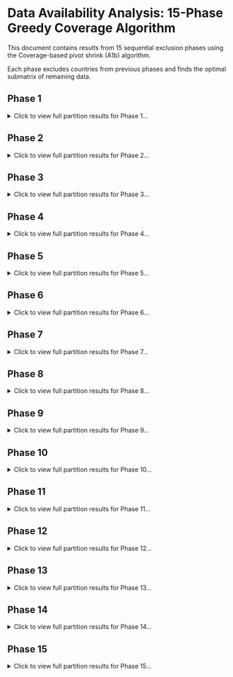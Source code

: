 # Data Availability Analysis: 15-Phase Greedy Coverage Algorithm

This document contains results from 15 sequential exclusion phases using the Coverage-based pivot shrink (A1b) algorithm.

Each phase excludes countries from previous phases and finds the optimal submatrix of remaining data.

## Phase 1

<details>
<summary>Click to view full partition results for Phase 1...</summary>

| period    |   length |   num_countries | countries                                                                                                                                                                                                     |
|:----------|---------:|----------------:|:--------------------------------------------------------------------------------------------------------------------------------------------------------------------------------------------------------------|
| 1983-2022 |       40 |               2 | Germany;United States                                                                                                                                                                                         |
| 1983-2021 |       39 |               3 | Germany;United Kingdom;United States                                                                                                                                                                          |
| 1985-2021 |       37 |               5 | Canada;Germany;Luxembourg;United Kingdom;United States                                                                                                                                                        |
| 1985-2021 |       37 |               5 | Canada;Germany;Luxembourg;United Kingdom;United States                                                                                                                                                        |
| 1996-2021 |       26 |               6 | Canada;France;Germany;Luxembourg;United Kingdom;United States                                                                                                                                                 |
| 2000-2021 |       22 |               7 | Canada;France;Germany;Luxembourg;Sweden;United Kingdom;United States                                                                                                                                          |
| 2001-2021 |       21 |               9 | Canada;Colombia;France;Germany;Israel;Luxembourg;Sweden;United Kingdom;United States                                                                                                                          |
| 2002-2021 |       20 |              11 | Canada;Colombia;France;Germany;Greece;Ireland;Israel;Luxembourg;Sweden;United Kingdom;United States                                                                                                           |
| 2003-2021 |       19 |              13 | Austria;Belgium;Canada;Colombia;France;Germany;Greece;Ireland;Israel;Luxembourg;Sweden;United Kingdom;United States                                                                                           |
| 2004-2021 |       18 |              16 | Austria;Belgium;Canada;Colombia;France;Germany;Greece;Ireland;Israel;Luxembourg;Netherlands;Poland;Spain;Sweden;United Kingdom;United States                                                                  |
| 2004-2021 |       18 |              16 | Austria;Belgium;Canada;Colombia;France;Germany;Greece;Ireland;Israel;Luxembourg;Netherlands;Poland;Spain;Sweden;United Kingdom;United States                                                                  |
| 2004-2021 |       18 |              16 | Austria;Belgium;Canada;Colombia;France;Germany;Greece;Ireland;Israel;Luxembourg;Netherlands;Poland;Spain;Sweden;United Kingdom;United States                                                                  |
| 2006-2021 |       16 |              17 | Austria;Belgium;Canada;Colombia;France;Germany;Greece;Ireland;Israel;Luxembourg;Netherlands;Poland;Spain;Sweden;Switzerland;United Kingdom;United States                                                      |
| 2006-2017 |       12 |              18 | Austria;Belgium;Canada;Colombia;France;Germany;Greece;Iceland;Ireland;Israel;Luxembourg;Netherlands;Poland;Spain;Sweden;Switzerland;United Kingdom;United States                                              |
| 2008-2017 |       10 |              19 | Austria;Belgium;Canada;Colombia;France;Germany;Greece;Iceland;Ireland;Israel;Japan;Luxembourg;Netherlands;Poland;Spain;Sweden;Switzerland;United Kingdom;United States                                        |
| 2009-2017 |        9 |              20 | Austria;Belgium;Canada;Colombia;France;Germany;Greece;Iceland;Ireland;Israel;Japan;Lithuania;Luxembourg;Netherlands;Poland;Spain;Sweden;Switzerland;United Kingdom;United States                              |
| 2015-2017 |        3 |              22 | Austria;Belgium;Canada;Colombia;Denmark;France;Germany;Greece;Iceland;Ireland;Israel;Japan;Lithuania;Luxembourg;Netherlands;Poland;Slovakia;Spain;Sweden;Switzerland;United Kingdom;United States             |
| 2015-2017 |        3 |              22 | Austria;Belgium;Canada;Colombia;Denmark;France;Germany;Greece;Iceland;Ireland;Israel;Japan;Lithuania;Luxembourg;Netherlands;Poland;Slovakia;Spain;Sweden;Switzerland;United Kingdom;United States             |
| 2016-2017 |        2 |              23 | Austria;Belgium;Canada;Colombia;Denmark;France;Germany;Greece;Iceland;Ireland;Israel;Japan;Lithuania;Luxembourg;Netherlands;Poland;Slovakia;South Korea;Spain;Sweden;Switzerland;United Kingdom;United States |

</details>

## Phase 2

<details>
<summary>Click to view full partition results for Phase 2...</summary>

| period    |   length |   num_countries | countries                                                                                                                                                                               |
|:----------|---------:|----------------:|:----------------------------------------------------------------------------------------------------------------------------------------------------------------------------------------|
| 1983-2021 |       39 |               1 | United Kingdom                                                                                                                                                                          |
| 1985-2021 |       37 |               3 | Canada;Luxembourg;United Kingdom                                                                                                                                                        |
| 1985-2021 |       37 |               3 | Canada;Luxembourg;United Kingdom                                                                                                                                                        |
| 1996-2021 |       26 |               4 | Canada;France;Luxembourg;United Kingdom                                                                                                                                                 |
| 2000-2021 |       22 |               5 | Canada;France;Luxembourg;Sweden;United Kingdom                                                                                                                                          |
| 2001-2021 |       21 |               7 | Canada;Colombia;France;Israel;Luxembourg;Sweden;United Kingdom                                                                                                                          |
| 2002-2021 |       20 |               9 | Canada;Colombia;France;Greece;Ireland;Israel;Luxembourg;Sweden;United Kingdom                                                                                                           |
| 2003-2021 |       19 |              11 | Austria;Belgium;Canada;Colombia;France;Greece;Ireland;Israel;Luxembourg;Sweden;United Kingdom                                                                                           |
| 2004-2021 |       18 |              14 | Austria;Belgium;Canada;Colombia;France;Greece;Ireland;Israel;Luxembourg;Netherlands;Poland;Spain;Sweden;United Kingdom                                                                  |
| 2004-2021 |       18 |              14 | Austria;Belgium;Canada;Colombia;France;Greece;Ireland;Israel;Luxembourg;Netherlands;Poland;Spain;Sweden;United Kingdom                                                                  |
| 2004-2021 |       18 |              14 | Austria;Belgium;Canada;Colombia;France;Greece;Ireland;Israel;Luxembourg;Netherlands;Poland;Spain;Sweden;United Kingdom                                                                  |
| 2006-2021 |       16 |              15 | Austria;Belgium;Canada;Colombia;France;Greece;Ireland;Israel;Luxembourg;Netherlands;Poland;Spain;Sweden;Switzerland;United Kingdom                                                      |
| 2006-2017 |       12 |              16 | Austria;Belgium;Canada;Colombia;France;Greece;Iceland;Ireland;Israel;Luxembourg;Netherlands;Poland;Spain;Sweden;Switzerland;United Kingdom                                              |
| 2008-2017 |       10 |              17 | Austria;Belgium;Canada;Colombia;France;Greece;Iceland;Ireland;Israel;Japan;Luxembourg;Netherlands;Poland;Spain;Sweden;Switzerland;United Kingdom                                        |
| 2009-2017 |        9 |              18 | Austria;Belgium;Canada;Colombia;France;Greece;Iceland;Ireland;Israel;Japan;Lithuania;Luxembourg;Netherlands;Poland;Spain;Sweden;Switzerland;United Kingdom                              |
| 2015-2017 |        3 |              20 | Austria;Belgium;Canada;Colombia;Denmark;France;Greece;Iceland;Ireland;Israel;Japan;Lithuania;Luxembourg;Netherlands;Poland;Slovakia;Spain;Sweden;Switzerland;United Kingdom             |
| 2015-2017 |        3 |              20 | Austria;Belgium;Canada;Colombia;Denmark;France;Greece;Iceland;Ireland;Israel;Japan;Lithuania;Luxembourg;Netherlands;Poland;Slovakia;Spain;Sweden;Switzerland;United Kingdom             |
| 2016-2017 |        2 |              21 | Austria;Belgium;Canada;Colombia;Denmark;France;Greece;Iceland;Ireland;Israel;Japan;Lithuania;Luxembourg;Netherlands;Poland;Slovakia;South Korea;Spain;Sweden;Switzerland;United Kingdom |

</details>

## Phase 3

<details>
<summary>Click to view full partition results for Phase 3...</summary>

| period    |   length |   num_countries | countries                                                                                                                                                                |
|:----------|---------:|----------------:|:-------------------------------------------------------------------------------------------------------------------------------------------------------------------------|
| 1985-2023 |       39 |               1 | Luxembourg                                                                                                                                                               |
| 1985-2021 |       37 |               2 | Canada;Luxembourg                                                                                                                                                        |
| 1996-2021 |       26 |               3 | Canada;France;Luxembourg                                                                                                                                                 |
| 2000-2021 |       22 |               4 | Canada;France;Luxembourg;Sweden                                                                                                                                          |
| 2001-2021 |       21 |               6 | Canada;Colombia;France;Israel;Luxembourg;Sweden                                                                                                                          |
| 2002-2021 |       20 |               8 | Canada;Colombia;France;Greece;Ireland;Israel;Luxembourg;Sweden                                                                                                           |
| 2003-2021 |       19 |              10 | Austria;Belgium;Canada;Colombia;France;Greece;Ireland;Israel;Luxembourg;Sweden                                                                                           |
| 2004-2021 |       18 |              13 | Austria;Belgium;Canada;Colombia;France;Greece;Ireland;Israel;Luxembourg;Netherlands;Poland;Spain;Sweden                                                                  |
| 2004-2021 |       18 |              13 | Austria;Belgium;Canada;Colombia;France;Greece;Ireland;Israel;Luxembourg;Netherlands;Poland;Spain;Sweden                                                                  |
| 2004-2021 |       18 |              13 | Austria;Belgium;Canada;Colombia;France;Greece;Ireland;Israel;Luxembourg;Netherlands;Poland;Spain;Sweden                                                                  |
| 2006-2021 |       16 |              14 | Austria;Belgium;Canada;Colombia;France;Greece;Ireland;Israel;Luxembourg;Netherlands;Poland;Spain;Sweden;Switzerland                                                      |
| 2006-2017 |       12 |              15 | Austria;Belgium;Canada;Colombia;France;Greece;Iceland;Ireland;Israel;Luxembourg;Netherlands;Poland;Spain;Sweden;Switzerland                                              |
| 2008-2017 |       10 |              16 | Austria;Belgium;Canada;Colombia;France;Greece;Iceland;Ireland;Israel;Japan;Luxembourg;Netherlands;Poland;Spain;Sweden;Switzerland                                        |
| 2009-2017 |        9 |              17 | Austria;Belgium;Canada;Colombia;France;Greece;Iceland;Ireland;Israel;Japan;Lithuania;Luxembourg;Netherlands;Poland;Spain;Sweden;Switzerland                              |
| 2015-2017 |        3 |              19 | Austria;Belgium;Canada;Colombia;Denmark;France;Greece;Iceland;Ireland;Israel;Japan;Lithuania;Luxembourg;Netherlands;Poland;Slovakia;Spain;Sweden;Switzerland             |
| 2015-2017 |        3 |              19 | Austria;Belgium;Canada;Colombia;Denmark;France;Greece;Iceland;Ireland;Israel;Japan;Lithuania;Luxembourg;Netherlands;Poland;Slovakia;Spain;Sweden;Switzerland             |
| 2016-2017 |        2 |              20 | Austria;Belgium;Canada;Colombia;Denmark;France;Greece;Iceland;Ireland;Israel;Japan;Lithuania;Luxembourg;Netherlands;Poland;Slovakia;South Korea;Spain;Sweden;Switzerland |

</details>

## Phase 4

<details>
<summary>Click to view full partition results for Phase 4...</summary>

| period    |   length |   num_countries | countries                                                                                                                                                     |
|:----------|---------:|----------------:|:--------------------------------------------------------------------------------------------------------------------------------------------------------------|
| 1984-2021 |       38 |               1 | Canada                                                                                                                                                        |
| 1996-2021 |       26 |               2 | Canada;France                                                                                                                                                 |
| 2000-2021 |       22 |               3 | Canada;France;Sweden                                                                                                                                          |
| 2001-2021 |       21 |               5 | Canada;Colombia;France;Israel;Sweden                                                                                                                          |
| 2002-2021 |       20 |               7 | Canada;Colombia;France;Greece;Ireland;Israel;Sweden                                                                                                           |
| 2003-2021 |       19 |               9 | Austria;Belgium;Canada;Colombia;France;Greece;Ireland;Israel;Sweden                                                                                           |
| 2004-2021 |       18 |              12 | Austria;Belgium;Canada;Colombia;France;Greece;Ireland;Israel;Netherlands;Poland;Spain;Sweden                                                                  |
| 2004-2021 |       18 |              12 | Austria;Belgium;Canada;Colombia;France;Greece;Ireland;Israel;Netherlands;Poland;Spain;Sweden                                                                  |
| 2004-2021 |       18 |              12 | Austria;Belgium;Canada;Colombia;France;Greece;Ireland;Israel;Netherlands;Poland;Spain;Sweden                                                                  |
| 2006-2021 |       16 |              13 | Austria;Belgium;Canada;Colombia;France;Greece;Ireland;Israel;Netherlands;Poland;Spain;Sweden;Switzerland                                                      |
| 2006-2017 |       12 |              14 | Austria;Belgium;Canada;Colombia;France;Greece;Iceland;Ireland;Israel;Netherlands;Poland;Spain;Sweden;Switzerland                                              |
| 2008-2017 |       10 |              15 | Austria;Belgium;Canada;Colombia;France;Greece;Iceland;Ireland;Israel;Japan;Netherlands;Poland;Spain;Sweden;Switzerland                                        |
| 2009-2017 |        9 |              16 | Austria;Belgium;Canada;Colombia;France;Greece;Iceland;Ireland;Israel;Japan;Lithuania;Netherlands;Poland;Spain;Sweden;Switzerland                              |
| 2015-2017 |        3 |              18 | Austria;Belgium;Canada;Colombia;Denmark;France;Greece;Iceland;Ireland;Israel;Japan;Lithuania;Netherlands;Poland;Slovakia;Spain;Sweden;Switzerland             |
| 2015-2017 |        3 |              18 | Austria;Belgium;Canada;Colombia;Denmark;France;Greece;Iceland;Ireland;Israel;Japan;Lithuania;Netherlands;Poland;Slovakia;Spain;Sweden;Switzerland             |
| 2016-2017 |        2 |              19 | Austria;Belgium;Canada;Colombia;Denmark;France;Greece;Iceland;Ireland;Israel;Japan;Lithuania;Netherlands;Poland;Slovakia;South Korea;Spain;Sweden;Switzerland |

</details>

## Phase 5

<details>
<summary>Click to view full partition results for Phase 5...</summary>

| period    |   length |   num_countries | countries                                                                                                                                              |
|:----------|---------:|----------------:|:-------------------------------------------------------------------------------------------------------------------------------------------------------|
| 1996-2022 |       27 |               1 | France                                                                                                                                                 |
| 2000-2021 |       22 |               2 | France;Sweden                                                                                                                                          |
| 2001-2021 |       21 |               4 | Colombia;France;Israel;Sweden                                                                                                                          |
| 2002-2021 |       20 |               6 | Colombia;France;Greece;Ireland;Israel;Sweden                                                                                                           |
| 2003-2021 |       19 |               8 | Austria;Belgium;Colombia;France;Greece;Ireland;Israel;Sweden                                                                                           |
| 2004-2021 |       18 |              11 | Austria;Belgium;Colombia;France;Greece;Ireland;Israel;Netherlands;Poland;Spain;Sweden                                                                  |
| 2004-2021 |       18 |              11 | Austria;Belgium;Colombia;France;Greece;Ireland;Israel;Netherlands;Poland;Spain;Sweden                                                                  |
| 2004-2021 |       18 |              11 | Austria;Belgium;Colombia;France;Greece;Ireland;Israel;Netherlands;Poland;Spain;Sweden                                                                  |
| 2006-2021 |       16 |              12 | Austria;Belgium;Colombia;France;Greece;Ireland;Israel;Netherlands;Poland;Spain;Sweden;Switzerland                                                      |
| 2006-2017 |       12 |              13 | Austria;Belgium;Colombia;France;Greece;Iceland;Ireland;Israel;Netherlands;Poland;Spain;Sweden;Switzerland                                              |
| 2008-2017 |       10 |              14 | Austria;Belgium;Colombia;France;Greece;Iceland;Ireland;Israel;Japan;Netherlands;Poland;Spain;Sweden;Switzerland                                        |
| 2009-2017 |        9 |              15 | Austria;Belgium;Colombia;France;Greece;Iceland;Ireland;Israel;Japan;Lithuania;Netherlands;Poland;Spain;Sweden;Switzerland                              |
| 2015-2017 |        3 |              17 | Austria;Belgium;Colombia;Denmark;France;Greece;Iceland;Ireland;Israel;Japan;Lithuania;Netherlands;Poland;Slovakia;Spain;Sweden;Switzerland             |
| 2015-2017 |        3 |              17 | Austria;Belgium;Colombia;Denmark;France;Greece;Iceland;Ireland;Israel;Japan;Lithuania;Netherlands;Poland;Slovakia;Spain;Sweden;Switzerland             |
| 2016-2017 |        2 |              18 | Austria;Belgium;Colombia;Denmark;France;Greece;Iceland;Ireland;Israel;Japan;Lithuania;Netherlands;Poland;Slovakia;South Korea;Spain;Sweden;Switzerland |

</details>

## Phase 6

<details>
<summary>Click to view full partition results for Phase 6...</summary>

| period    |   length |   num_countries | countries                                                                                                                                       |
|:----------|---------:|----------------:|:------------------------------------------------------------------------------------------------------------------------------------------------|
| 2000-2021 |       22 |               1 | Sweden                                                                                                                                          |
| 2001-2021 |       21 |               3 | Colombia;Israel;Sweden                                                                                                                          |
| 2002-2021 |       20 |               5 | Colombia;Greece;Ireland;Israel;Sweden                                                                                                           |
| 2003-2021 |       19 |               7 | Austria;Belgium;Colombia;Greece;Ireland;Israel;Sweden                                                                                           |
| 2004-2021 |       18 |              10 | Austria;Belgium;Colombia;Greece;Ireland;Israel;Netherlands;Poland;Spain;Sweden                                                                  |
| 2004-2021 |       18 |              10 | Austria;Belgium;Colombia;Greece;Ireland;Israel;Netherlands;Poland;Spain;Sweden                                                                  |
| 2004-2021 |       18 |              10 | Austria;Belgium;Colombia;Greece;Ireland;Israel;Netherlands;Poland;Spain;Sweden                                                                  |
| 2006-2021 |       16 |              11 | Austria;Belgium;Colombia;Greece;Ireland;Israel;Netherlands;Poland;Spain;Sweden;Switzerland                                                      |
| 2006-2017 |       12 |              12 | Austria;Belgium;Colombia;Greece;Iceland;Ireland;Israel;Netherlands;Poland;Spain;Sweden;Switzerland                                              |
| 2008-2017 |       10 |              13 | Austria;Belgium;Colombia;Greece;Iceland;Ireland;Israel;Japan;Netherlands;Poland;Spain;Sweden;Switzerland                                        |
| 2009-2017 |        9 |              14 | Austria;Belgium;Colombia;Greece;Iceland;Ireland;Israel;Japan;Lithuania;Netherlands;Poland;Spain;Sweden;Switzerland                              |
| 2015-2017 |        3 |              16 | Austria;Belgium;Colombia;Denmark;Greece;Iceland;Ireland;Israel;Japan;Lithuania;Netherlands;Poland;Slovakia;Spain;Sweden;Switzerland             |
| 2015-2017 |        3 |              16 | Austria;Belgium;Colombia;Denmark;Greece;Iceland;Ireland;Israel;Japan;Lithuania;Netherlands;Poland;Slovakia;Spain;Sweden;Switzerland             |
| 2016-2017 |        2 |              17 | Austria;Belgium;Colombia;Denmark;Greece;Iceland;Ireland;Israel;Japan;Lithuania;Netherlands;Poland;Slovakia;South Korea;Spain;Sweden;Switzerland |

</details>

## Phase 7

<details>
<summary>Click to view full partition results for Phase 7...</summary>

| period    |   length |   num_countries | countries                                                                                                                                |
|:----------|---------:|----------------:|:-----------------------------------------------------------------------------------------------------------------------------------------|
| 2001-2022 |       22 |               1 | Colombia                                                                                                                                 |
| 2001-2021 |       21 |               2 | Colombia;Israel                                                                                                                          |
| 2002-2021 |       20 |               4 | Colombia;Greece;Ireland;Israel                                                                                                           |
| 2003-2021 |       19 |               6 | Austria;Belgium;Colombia;Greece;Ireland;Israel                                                                                           |
| 2004-2021 |       18 |               9 | Austria;Belgium;Colombia;Greece;Ireland;Israel;Netherlands;Poland;Spain                                                                  |
| 2004-2021 |       18 |               9 | Austria;Belgium;Colombia;Greece;Ireland;Israel;Netherlands;Poland;Spain                                                                  |
| 2004-2021 |       18 |               9 | Austria;Belgium;Colombia;Greece;Ireland;Israel;Netherlands;Poland;Spain                                                                  |
| 2006-2021 |       16 |              10 | Austria;Belgium;Colombia;Greece;Ireland;Israel;Netherlands;Poland;Spain;Switzerland                                                      |
| 2006-2017 |       12 |              11 | Austria;Belgium;Colombia;Greece;Iceland;Ireland;Israel;Netherlands;Poland;Spain;Switzerland                                              |
| 2008-2017 |       10 |              12 | Austria;Belgium;Colombia;Greece;Iceland;Ireland;Israel;Japan;Netherlands;Poland;Spain;Switzerland                                        |
| 2009-2017 |        9 |              13 | Austria;Belgium;Colombia;Greece;Iceland;Ireland;Israel;Japan;Lithuania;Netherlands;Poland;Spain;Switzerland                              |
| 2015-2017 |        3 |              15 | Austria;Belgium;Colombia;Denmark;Greece;Iceland;Ireland;Israel;Japan;Lithuania;Netherlands;Poland;Slovakia;Spain;Switzerland             |
| 2015-2017 |        3 |              15 | Austria;Belgium;Colombia;Denmark;Greece;Iceland;Ireland;Israel;Japan;Lithuania;Netherlands;Poland;Slovakia;Spain;Switzerland             |
| 2016-2017 |        2 |              16 | Austria;Belgium;Colombia;Denmark;Greece;Iceland;Ireland;Israel;Japan;Lithuania;Netherlands;Poland;Slovakia;South Korea;Spain;Switzerland |

</details>

## Phase 8

<details>
<summary>Click to view full partition results for Phase 8...</summary>

| period    |   length |   num_countries | countries                                                                                                                       |
|:----------|---------:|----------------:|:--------------------------------------------------------------------------------------------------------------------------------|
| 2001-2021 |       21 |               1 | Israel                                                                                                                          |
| 2002-2021 |       20 |               3 | Greece;Ireland;Israel                                                                                                           |
| 2003-2021 |       19 |               5 | Austria;Belgium;Greece;Ireland;Israel                                                                                           |
| 2004-2021 |       18 |               8 | Austria;Belgium;Greece;Ireland;Israel;Netherlands;Poland;Spain                                                                  |
| 2004-2021 |       18 |               8 | Austria;Belgium;Greece;Ireland;Israel;Netherlands;Poland;Spain                                                                  |
| 2004-2021 |       18 |               8 | Austria;Belgium;Greece;Ireland;Israel;Netherlands;Poland;Spain                                                                  |
| 2006-2021 |       16 |               9 | Austria;Belgium;Greece;Ireland;Israel;Netherlands;Poland;Spain;Switzerland                                                      |
| 2006-2017 |       12 |              10 | Austria;Belgium;Greece;Iceland;Ireland;Israel;Netherlands;Poland;Spain;Switzerland                                              |
| 2008-2017 |       10 |              11 | Austria;Belgium;Greece;Iceland;Ireland;Israel;Japan;Netherlands;Poland;Spain;Switzerland                                        |
| 2009-2017 |        9 |              12 | Austria;Belgium;Greece;Iceland;Ireland;Israel;Japan;Lithuania;Netherlands;Poland;Spain;Switzerland                              |
| 2015-2017 |        3 |              14 | Austria;Belgium;Denmark;Greece;Iceland;Ireland;Israel;Japan;Lithuania;Netherlands;Poland;Slovakia;Spain;Switzerland             |
| 2015-2017 |        3 |              14 | Austria;Belgium;Denmark;Greece;Iceland;Ireland;Israel;Japan;Lithuania;Netherlands;Poland;Slovakia;Spain;Switzerland             |
| 2016-2017 |        2 |              15 | Austria;Belgium;Denmark;Greece;Iceland;Ireland;Israel;Japan;Lithuania;Netherlands;Poland;Slovakia;South Korea;Spain;Switzerland |

</details>

## Phase 9

<details>
<summary>Click to view full partition results for Phase 9...</summary>

| period    |   length |   num_countries | countries                                                                                                                |
|:----------|---------:|----------------:|:-------------------------------------------------------------------------------------------------------------------------|
| 2002-2021 |       20 |               2 | Greece;Ireland                                                                                                           |
| 2003-2021 |       19 |               4 | Austria;Belgium;Greece;Ireland                                                                                           |
| 2004-2021 |       18 |               7 | Austria;Belgium;Greece;Ireland;Netherlands;Poland;Spain                                                                  |
| 2004-2021 |       18 |               7 | Austria;Belgium;Greece;Ireland;Netherlands;Poland;Spain                                                                  |
| 2004-2021 |       18 |               7 | Austria;Belgium;Greece;Ireland;Netherlands;Poland;Spain                                                                  |
| 2006-2021 |       16 |               8 | Austria;Belgium;Greece;Ireland;Netherlands;Poland;Spain;Switzerland                                                      |
| 2006-2017 |       12 |               9 | Austria;Belgium;Greece;Iceland;Ireland;Netherlands;Poland;Spain;Switzerland                                              |
| 2008-2017 |       10 |              10 | Austria;Belgium;Greece;Iceland;Ireland;Japan;Netherlands;Poland;Spain;Switzerland                                        |
| 2009-2017 |        9 |              11 | Austria;Belgium;Greece;Iceland;Ireland;Japan;Lithuania;Netherlands;Poland;Spain;Switzerland                              |
| 2015-2017 |        3 |              13 | Austria;Belgium;Denmark;Greece;Iceland;Ireland;Japan;Lithuania;Netherlands;Poland;Slovakia;Spain;Switzerland             |
| 2015-2017 |        3 |              13 | Austria;Belgium;Denmark;Greece;Iceland;Ireland;Japan;Lithuania;Netherlands;Poland;Slovakia;Spain;Switzerland             |
| 2016-2017 |        2 |              14 | Austria;Belgium;Denmark;Greece;Iceland;Ireland;Japan;Lithuania;Netherlands;Poland;Slovakia;South Korea;Spain;Switzerland |

</details>

## Phase 10

<details>
<summary>Click to view full partition results for Phase 10...</summary>

| period    |   length |   num_countries | countries                                                                                                 |
|:----------|---------:|----------------:|:----------------------------------------------------------------------------------------------------------|
| 2003-2022 |       20 |               1 | Austria                                                                                                   |
| 2004-2022 |       19 |               3 | Austria;Poland;Spain                                                                                      |
| 2004-2021 |       18 |               5 | Austria;Belgium;Netherlands;Poland;Spain                                                                  |
| 2004-2021 |       18 |               5 | Austria;Belgium;Netherlands;Poland;Spain                                                                  |
| 2006-2021 |       16 |               6 | Austria;Belgium;Netherlands;Poland;Spain;Switzerland                                                      |
| 2006-2017 |       12 |               7 | Austria;Belgium;Iceland;Netherlands;Poland;Spain;Switzerland                                              |
| 2008-2017 |       10 |               8 | Austria;Belgium;Iceland;Japan;Netherlands;Poland;Spain;Switzerland                                        |
| 2009-2017 |        9 |               9 | Austria;Belgium;Iceland;Japan;Lithuania;Netherlands;Poland;Spain;Switzerland                              |
| 2015-2017 |        3 |              11 | Austria;Belgium;Denmark;Iceland;Japan;Lithuania;Netherlands;Poland;Slovakia;Spain;Switzerland             |
| 2015-2017 |        3 |              11 | Austria;Belgium;Denmark;Iceland;Japan;Lithuania;Netherlands;Poland;Slovakia;Spain;Switzerland             |
| 2016-2017 |        2 |              12 | Austria;Belgium;Denmark;Iceland;Japan;Lithuania;Netherlands;Poland;Slovakia;South Korea;Spain;Switzerland |

</details>

## Phase 11

<details>
<summary>Click to view full partition results for Phase 11...</summary>

| period    |   length |   num_countries | countries                                                                                         |
|:----------|---------:|----------------:|:--------------------------------------------------------------------------------------------------|
| 2004-2023 |       20 |               1 | Poland                                                                                            |
| 2004-2021 |       18 |               4 | Belgium;Netherlands;Poland;Spain                                                                  |
| 2004-2021 |       18 |               4 | Belgium;Netherlands;Poland;Spain                                                                  |
| 2006-2021 |       16 |               5 | Belgium;Netherlands;Poland;Spain;Switzerland                                                      |
| 2006-2017 |       12 |               6 | Belgium;Iceland;Netherlands;Poland;Spain;Switzerland                                              |
| 2008-2017 |       10 |               7 | Belgium;Iceland;Japan;Netherlands;Poland;Spain;Switzerland                                        |
| 2009-2017 |        9 |               8 | Belgium;Iceland;Japan;Lithuania;Netherlands;Poland;Spain;Switzerland                              |
| 2015-2017 |        3 |              10 | Belgium;Denmark;Iceland;Japan;Lithuania;Netherlands;Poland;Slovakia;Spain;Switzerland             |
| 2015-2017 |        3 |              10 | Belgium;Denmark;Iceland;Japan;Lithuania;Netherlands;Poland;Slovakia;Spain;Switzerland             |
| 2016-2017 |        2 |              11 | Belgium;Denmark;Iceland;Japan;Lithuania;Netherlands;Poland;Slovakia;South Korea;Spain;Switzerland |

</details>

## Phase 12

<details>
<summary>Click to view full partition results for Phase 12...</summary>

| period    |   length |   num_countries | countries                                                                                  |
|:----------|---------:|----------------:|:-------------------------------------------------------------------------------------------|
| 2003-2021 |       19 |               1 | Belgium                                                                                    |
| 2004-2021 |       18 |               3 | Belgium;Netherlands;Spain                                                                  |
| 2006-2021 |       16 |               4 | Belgium;Netherlands;Spain;Switzerland                                                      |
| 2006-2017 |       12 |               5 | Belgium;Iceland;Netherlands;Spain;Switzerland                                              |
| 2008-2017 |       10 |               6 | Belgium;Iceland;Japan;Netherlands;Spain;Switzerland                                        |
| 2009-2017 |        9 |               7 | Belgium;Iceland;Japan;Lithuania;Netherlands;Spain;Switzerland                              |
| 2015-2017 |        3 |               9 | Belgium;Denmark;Iceland;Japan;Lithuania;Netherlands;Slovakia;Spain;Switzerland             |
| 2015-2017 |        3 |               9 | Belgium;Denmark;Iceland;Japan;Lithuania;Netherlands;Slovakia;Spain;Switzerland             |
| 2016-2017 |        2 |              10 | Belgium;Denmark;Iceland;Japan;Lithuania;Netherlands;Slovakia;South Korea;Spain;Switzerland |

</details>

## Phase 13

<details>
<summary>Click to view full partition results for Phase 13...</summary>

| period    |   length |   num_countries | countries                                                                          |
|:----------|---------:|----------------:|:-----------------------------------------------------------------------------------|
| 2004-2022 |       19 |               1 | Spain                                                                              |
| 2004-2021 |       18 |               2 | Netherlands;Spain                                                                  |
| 2006-2021 |       16 |               3 | Netherlands;Spain;Switzerland                                                      |
| 2006-2017 |       12 |               4 | Iceland;Netherlands;Spain;Switzerland                                              |
| 2008-2017 |       10 |               5 | Iceland;Japan;Netherlands;Spain;Switzerland                                        |
| 2009-2017 |        9 |               6 | Iceland;Japan;Lithuania;Netherlands;Spain;Switzerland                              |
| 2015-2017 |        3 |               8 | Denmark;Iceland;Japan;Lithuania;Netherlands;Slovakia;Spain;Switzerland             |
| 2015-2017 |        3 |               8 | Denmark;Iceland;Japan;Lithuania;Netherlands;Slovakia;Spain;Switzerland             |
| 2016-2017 |        2 |               9 | Denmark;Iceland;Japan;Lithuania;Netherlands;Slovakia;South Korea;Spain;Switzerland |

</details>

## Phase 14

<details>
<summary>Click to view full partition results for Phase 14...</summary>

| period    |   length |   num_countries | countries                                                                    |
|:----------|---------:|----------------:|:-----------------------------------------------------------------------------|
| 2004-2021 |       18 |               1 | Netherlands                                                                  |
| 2006-2021 |       16 |               2 | Netherlands;Switzerland                                                      |
| 2006-2017 |       12 |               3 | Iceland;Netherlands;Switzerland                                              |
| 2008-2017 |       10 |               4 | Iceland;Japan;Netherlands;Switzerland                                        |
| 2009-2017 |        9 |               5 | Iceland;Japan;Lithuania;Netherlands;Switzerland                              |
| 2015-2017 |        3 |               7 | Denmark;Iceland;Japan;Lithuania;Netherlands;Slovakia;Switzerland             |
| 2015-2017 |        3 |               7 | Denmark;Iceland;Japan;Lithuania;Netherlands;Slovakia;Switzerland             |
| 2016-2017 |        2 |               8 | Denmark;Iceland;Japan;Lithuania;Netherlands;Slovakia;South Korea;Switzerland |

</details>

## Phase 15

<details>
<summary>Click to view full partition results for Phase 15...</summary>

| period    |   length |   num_countries | countries                                                        |
|:----------|---------:|----------------:|:-----------------------------------------------------------------|
| 2006-2022 |       17 |               1 | Switzerland                                                      |
| 2006-2017 |       12 |               2 | Iceland;Switzerland                                              |
| 2008-2017 |       10 |               3 | Iceland;Japan;Switzerland                                        |
| 2009-2017 |        9 |               4 | Iceland;Japan;Lithuania;Switzerland                              |
| 2015-2017 |        3 |               6 | Denmark;Iceland;Japan;Lithuania;Slovakia;Switzerland             |
| 2015-2017 |        3 |               6 | Denmark;Iceland;Japan;Lithuania;Slovakia;Switzerland             |
| 2016-2017 |        2 |               7 | Denmark;Iceland;Japan;Lithuania;Slovakia;South Korea;Switzerland |

</details>


